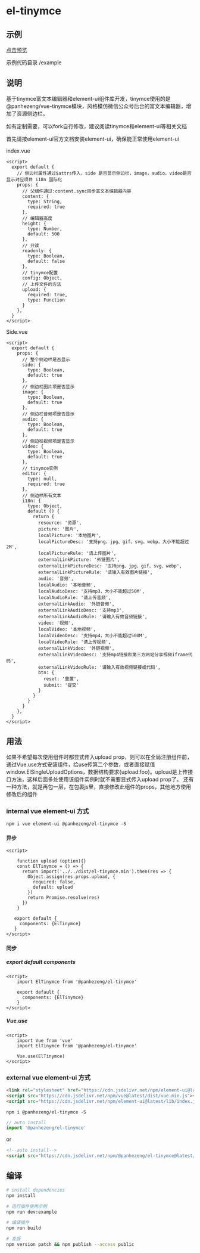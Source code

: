 # el-tinymce

## 示例

[点击预览](https://panhezeng.github.io/el-tinymce/)

示例代码目录 /example

## 说明

基于tinymce富文本编辑器和element-ui组件库开发，tinymce使用的是@panhezeng/vue-tinymce模块，风格模仿微信公众号后台的富文本编辑器，增加了资源侧边栏。

如有定制需要，可以fork自行修改，建议阅读tinymce和element-ui等相关文档

首先请按element-ui官方文档安装element-ui，确保能正常使用element-ui

index.vue
```vue
<script>
  export default {
    // 侧边栏属性通过$attrs传入，side 是否显示侧边栏，image，audio，video是否显示对应项目 i18n 国际化
    props: {
      // 父组件通过:content.sync同步富文本编辑器内容
      content: {
        type: String,
        required: true
      },
      // 编辑器高度
      height: {
        type: Number,
        default: 500
      },
      // 只读
      readonly: {
        type: Boolean,
        default: false
      },
      // tinymce配置
      config: Object,
      // 上传文件的方法
      upload: {
        required: true,
        type: Function
      }
    },
  }
</script>
```
Side.vue
```vue
<script>
  export default {
    props: {
      // 整个侧边栏是否显示
      side: {
        type: Boolean,
        default: true
      },
      // 侧边栏图片项是否显示
      image: {
        type: Boolean,
        default: true
      },
      // 侧边栏音频项是否显示
      audio: {
        type: Boolean,
        default: true
      },
      // 侧边栏视频项是否显示
      video: {
        type: Boolean,
        default: true
      },
      // tinymce实例
      editor: {
        type: null,
        required: true
      },
      // 侧边栏所有文本
      i18n: {
        type: Object,
        default () {
          return {
            resource: '资源',
            picture: '图片',
            localPicture: '本地图片',
            localPictureDesc: '支持png、jpg、gif、svg、webp，大小不能超过2M',
            localPictureRule: '请上传图片',
            externalLinkPicture: '外链图片',
            externalLinkPictureDesc: '支持png、jpg、gif、svg、webp',
            externalLinkPictureRule: '请输入有效图片链接',
            audio: '音频',
            localAudio: '本地音频',
            localAudioDesc: '支持mp3，大小不能超过50M',
            localAudioRule: '请上传音频',
            externalLinkAudio: '外链音频',
            externalLinkAudioDesc: '支持mp3',
            externalLinkAudioRule: '请输入有效音频链接',
            video: '视频',
            localVideo: '本地视频',
            localVideoDesc: '支持mp4，大小不能超过500M',
            localVideoRule: '请上传视频',
            externalLinkVideo: '外链视频',
            externalLinkVideoDesc: '支持mp4链接和第三方网站分享视频iframe代码',
            externalLinkVideoRule: '请输入有效视频链接或代码',
            btn: {
              reset: '重置',
              submit: '提交'
            }
          }
        }
      }
    },
  }
</script>
```

## 用法

如果不希望每次使用组件时都显式传入upload prop，则可以在全局注册组件前，通过Vue.use方式安装组件，给use传第二个参数，或者直接赋值window.ElSingleUploadOptions，数据结构要求{upload:foo}。upload是上传接口方法，这样后面多处使用该组件实例时就不需要显式传入upload prop了。
还有一种方法，就是再包一层，在包裹js里，直接修改此组件的props，其他地方使用修改后的组件

### internal vue element-ui 方式

`npm i vue element-ui @panhezeng/el-tinymce -S`

#### 异步
```vue
<script>

    function upload (option){}
    const ElTinymce = () => {
      return import('../../dist/el-tinymce.min').then(res => {
        Object.assign(res.props.upload, {
          required: false,
          default: upload
        })
        return Promise.resolve(res)
      })
    }
 
   export default {
     components: {ElTinymce}
   }
</script>
```

#### 同步

##### export default components
```vue
<script>
    import ElTinymce from '@panhezeng/el-tinymce'

    export default {
      components: {ElTinymce}
    }
</script>
```

##### Vue.use
```vue
<script>
    import Vue from 'vue'
    import ElTinymce from '@panhezeng/el-tinymce'

    Vue.use(ElTinymce)
</script>
```

### external vue element-ui 方式

```html
<link rel="stylesheet" href="https://cdn.jsdelivr.net/npm/element-ui@latest/lib/theme-chalk/index.css">
<script src="https://cdn.jsdelivr.net/npm/vue@latest/dist/vue.min.js"></script>
<script src="https://cdn.jsdelivr.net/npm/element-ui@latest/lib/index.js"></script>
```

`npm i @panhezeng/el-tinymce -S`

```javascript
// auto install
import '@panhezeng/el-tinymce'
```
or 
```html
<!--auto install-->
<script src="https://cdn.jsdelivr.net/npm/@panhezeng/el-tinymce@latest/dist/el-tinymce.min.js"></script>
```

## 编译

``` bash
# install dependencies
npm install

# 运行插件使用示例
npm run dev:example

# 编译插件
npm run build

# 发版
npm version patch && npm publish --access public

```

